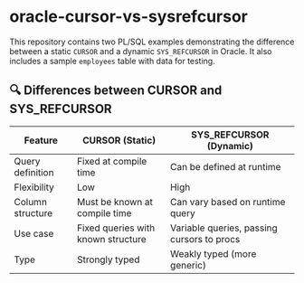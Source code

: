# oracle-cursor-vs-sysrefcursor

This repository contains two PL/SQL examples demonstrating the difference between a static `CURSOR` and a dynamic `SYS_REFCURSOR` in Oracle.
It also includes a sample `employees` table with data for testing.

## 🔍 Differences between CURSOR and SYS_REFCURSOR

| Feature             | CURSOR (Static)                          | SYS_REFCURSOR (Dynamic)                    |
|---------------------|------------------------------------------|---------------------------------------------|
| Query definition    | Fixed at compile time                    | Can be defined at runtime                  |
| Flexibility         | Low                                      | High                                        |
| Column structure    | Must be known at compile time            | Can vary based on runtime query             |
| Use case            | Fixed queries with known structure       | Variable queries, passing cursors to procs |
| Type                | Strongly typed                           | Weakly typed (more generic)                 |

